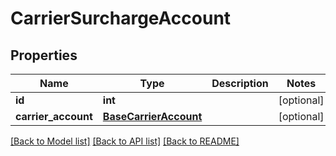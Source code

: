 # CarrierSurchargeAccount

## Properties
Name | Type | Description | Notes
------------ | ------------- | ------------- | -------------
**id** | **int** |  | [optional] 
**carrier_account** | [**BaseCarrierAccount**](BaseCarrierAccount.md) |  | [optional] 

[[Back to Model list]](../README.md#documentation-for-models) [[Back to API list]](../README.md#documentation-for-api-endpoints) [[Back to README]](../README.md)

